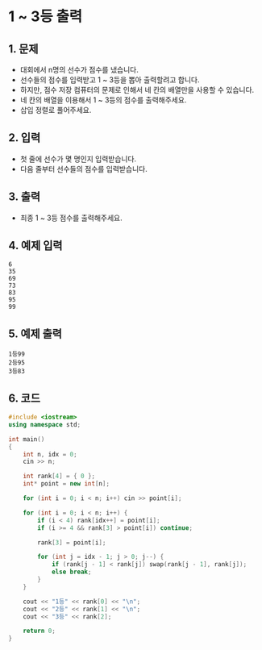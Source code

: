 # 1 ~ 3등 출력 #

## 1. 문제
- 대회에서 n명의 선수가 점수를 냈습니다.
- 선수들의 점수를 입력받고 1 ~ 3등을 뽑아 출력할려고 합니다.
- 하지만, 점수 저장 컴퓨터의 문제로 인해서 네 칸의 배열만을 사용할 수 있습니다.
- 네 칸의 배열을 이용해서 1 ~ 3등의 점수를 출력해주세요.
- 삽입 정렬로 풀어주세요.

## 2. 입력
- 첫 줄에 선수가 몇 명인지 입력받습니다.
- 다음 줄부터 선수들의 점수를 입력받습니다.

## 3. 출력
- 최종 1 ~ 3등 점수를 출력해주세요.

## 4. 예제 입력
```
6
35
69
73
83
95
99
```

## 5. 예제 출력
```
1등99
2등95
3등83
```

## 6. 코드

```c++
#include <iostream>
using namespace std;

int main()
{
    int n, idx = 0;
    cin >> n;

    int rank[4] = { 0 };
    int* point = new int[n];

    for (int i = 0; i < n; i++) cin >> point[i];

    for (int i = 0; i < n; i++) {
        if (i < 4) rank[idx++] = point[i];
        if (i >= 4 && rank[3] > point[i]) continue;

        rank[3] = point[i];

        for (int j = idx - 1; j > 0; j--) {
            if (rank[j - 1] < rank[j]) swap(rank[j - 1], rank[j]);
            else break;
        }
    }

    cout << "1등" << rank[0] << "\n";
    cout << "2등" << rank[1] << "\n";
    cout << "3등" << rank[2];

    return 0;
}
```
